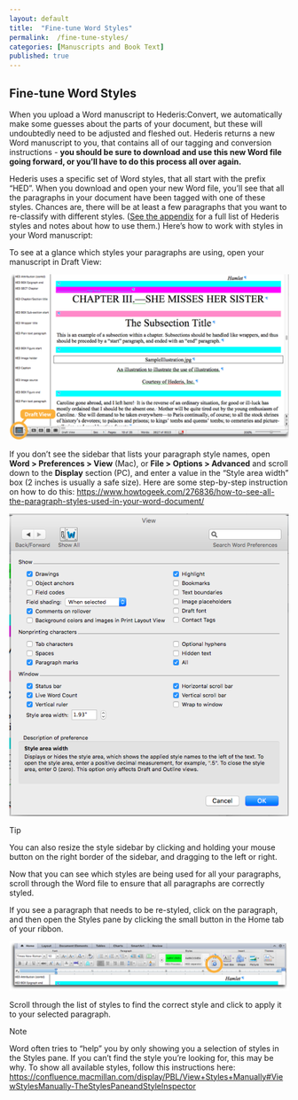 ```yaml
---
layout: default
title:  "Fine-tune Word Styles"
permalink:  /fine-tune-styles/
categories: [Manuscripts and Book Text]
published: true
---
```


<section data-type="chapter" class="hsecchapter" data-hederis-type="hsecchapter" id="fine-tune-styles" data-pi-attrs="id: fine-tune-styles" role="doc-chapter"><h1 data-hederis-type="hblkchaptitle" class="hblkchaptitle" id="pdkr7vF1S">Fine-tune Word Styles</h1>
    <p class="hblkp" data-hederis-type="hblkp" id="p4Wm4dcG9">When you upload a Word manuscript to Hederis:Convert, we automatically make some guesses about the parts of your document, but these will undoubtedly need to be adjusted and fleshed out. Hederis returns a new Word manuscript to you, that contains all of our tagging and conversion instructions - <strong>you should be sure to download and use this new Word file going forward, or you&#8217;ll have to do this process all over again.</strong></p>
    <p class="hblkp" data-hederis-type="hblkp" id="pVkKqj9Ss">Hederis uses a specific set of Word styles, that all start with the prefix &#8220;HED&#8221;. When you download and open your new Word file, you&#8217;ll see that all the paragraphs in your document have been tagged with one of these styles. Chances are, there will be at least a few paragraphs that you want to re-classify with different styles. (<a href="{% post_url 2019-04-12-33-ListofHederisWordStyles %}"><span class="Hyperlink">See the appendix</span></a> for a full list of Hederis styles and notes about how to use them.) Here&#8217;s how to work with styles in your Word manuscript:</p>
    <p class="hblkp" data-hederis-type="hblkp" id="pfPy8W5gC">To see at a glance which styles your paragraphs are using, open your manuscript in Draft View:</p>
    <img data-hederis-type="hblkimg" class="hblkimg" id="pWcgW39JJ" src="/images/stylesidebar1_callouts_01.png"/>
    <p class="hblkp" data-hederis-type="hblkp" id="pfrCHBYi2">If you don&#8217;t see the sidebar that lists your paragraph style names, open <strong>Word &gt; Preferences &gt; View</strong> (Mac), or <strong>File &gt; Options &gt; Advanced</strong> and scroll down to the <strong>Display</strong> section (PC), and enter a value in the &#8220;Style area width&#8221; box (2 inches is usually a safe size). Here are some step-by-step instruction on how to do this: <a href="https://www.howtogeek.com/276836/how-to-see-all-the-paragraph-styles-used-in-your-word-document/"><span class="Hyperlink">https://www.howtogeek.com/276836/how-to-see-all-the-paragraph-styles-used-in-your-word-document/</span></a></p>
    <img data-hederis-type="hblkimg" class="hblkimg" id="pI13ph8tq" src="/images/stylesidebar4.png"/>
    <aside class="hwprbox box" data-hederis-type="hwprbox" id="pDBqOlxOx" data-type="sidebar"><p class="hblktype" data-hederis-type="hblktype" id="ppFaLf9kR">Tip</p>
    <p class="hblkp" data-hederis-type="hblkp" id="prS78U9vI">You can also resize the style sidebar by clicking and holding your mouse button on the right border of the sidebar, and dragging to the left or right.</p>
    </aside>
    <p class="hblkp" data-hederis-type="hblkp" id="ptEqQyADs">Now that you can see which styles are being used for all your paragraphs, scroll through the Word file to ensure that all paragraphs are correctly styled.</p>
    <p class="hblkp" data-hederis-type="hblkp" id="pElKqvBke">If you see a paragraph that needs to be re-styled, click on the paragraph, and then open the Styles pane by clicking the small button in the Home tab of your ribbon.</p>
    <img data-hederis-type="hblkimg" class="hblkimg" id="puGzlaLjp" src="/images/stylespane1_01.png"/>
    <p class="hblkp" data-hederis-type="hblkp" id="pmkgRLJZl">Scroll through the list of styles to find the correct style and click to apply it to your selected paragraph.</p>
    <aside class="hwprbox box" data-hederis-type="hwprbox" id="pK6CFneYO" data-type="sidebar"><p class="hblktype" data-hederis-type="hblktype" id="pl5UoSWs8">Note</p>
    <p class="hblkp" data-hederis-type="hblkp" id="pIsXKVrlt">Word often tries to &#8220;help&#8221; you by only showing you a selection of styles in the Styles pane. If you can&#8217;t find the style you&#8217;re looking for, this may be why. To show all available styles, follow this instructions here: <a href="https://confluence.macmillan.com/display/PBL/View+Styles+Manually#ViewStylesManually-TheStylesPaneandStyleInspector"><span class="Hyperlink">https://confluence.macmillan.com/display/PBL/View+Styles+Manually#ViewStylesManually-TheStylesPaneandStyleInspector</span></a></p>
    </aside>
    </section>
    